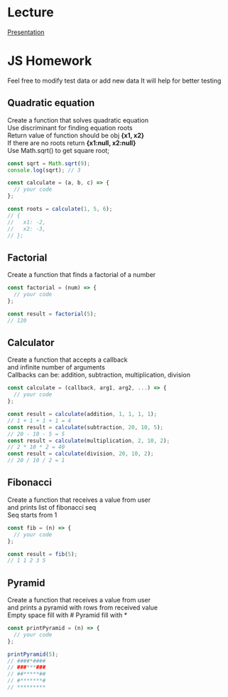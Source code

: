 # Lecture

[Presentation](https://docs.google.com/presentation/d/1hZmZcOZVNn5RpSANqxS5YkYyWJ-iURfC5Gkeuj9aqkU/edit?usp=sharing)

# JS Homework

Feel free to modify test data or add new data
It will help for better testing

## Quadratic equation

Create a function that solves quadratic equation  
Use discriminant for finding equation roots  
Return value of function should be obj **{x1, x2}**  
If there are no roots return **{x1:null, x2:null}**  
Use Math.sqrt() to get square root;

```javascript
const sqrt = Math.sqrt(9);
console.log(sqrt); // 3
```

```javascript
const calculate = (a, b, c) => {
  // your code
};

const roots = calculate(1, 5, 6);
// {
//   x1: -2,
//   x2: -3,
// };
```

## Factorial

Create a function that finds a factorial of a number

```javascript
const factorial = (num) => {
  // your code
};

const result = factorial(5);
// 120
```

## Calculator

Create a function that accepts a callback  
and infinite number of arguments  
Callbacks can be: addition, subtraction, multiplication, division

```javascript
const calculate = (callback, arg1, arg2, ...) => {
  // your code
};

const result = calculate(addition, 1, 1, 1, 1);
// 1 + 1 + 1 + 1 = 4
const result = calculate(subtraction, 20, 10, 5);
// 20 - 10 - 5 = 5
const result = calculate(multiplication, 2, 10, 2);
// 2 * 10 * 2 = 40
const result = calculate(division, 20, 10, 2);
// 20 / 10 / 2 = 1
```

## Fibonacci

Create a function that receives a value from user  
and prints list of fibonacci seq  
Seq starts from 1

```javascript
const fib = (n) => {
  // your code
};

const result = fib(5);
// 1 1 2 3 5
```

## Pyramid

Create a function that receives a value from user  
and prints a pyramid with rows from received value  
Empty space fill with #
Pyramid fill with \*

```javascript
const printPyramid = (n) => {
  // your code
};

printPyramid(5);
// ####*####
// ###***###
// ##*****##
// #*******#
// *********
```
